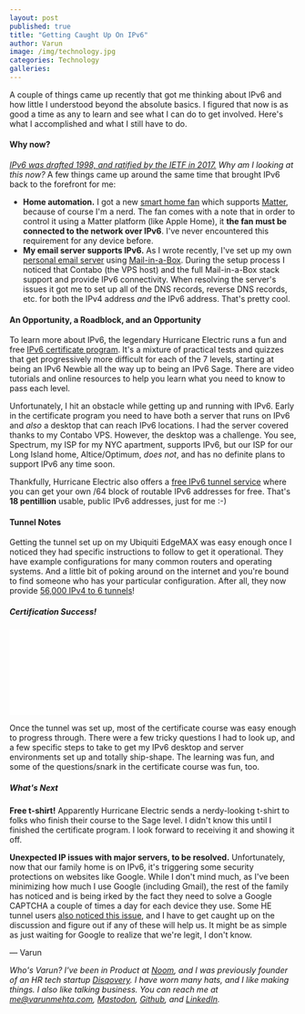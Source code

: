 ```yaml
---
layout: post
published: true
title: "Getting Caught Up On IPv6"
author: Varun
image: /img/technology.jpg
categories: Technology
galleries:
---
```


A couple of things came up recently that got me thinking about IPv6 and how little I understood beyond the absolute basics. I figured that now is as good a time as any to learn and see what I can do to get involved. Here's what I accomplished and what I still have to do.

#### Why now?

_[IPv6 was drafted 1998, and ratified by the IETF in 2017.](https://en.wikipedia.org/wiki/IPv6) Why am I looking at this now?_ A few things came up around the same time that brought IPv6 back to the forefront for me:

* **Home automation.** I got a new [smart home fan](https://us.govee.com/products/goveelife-42-smart-tower-fan-2-max) which supports [Matter](https://en.wikipedia.org/wiki/Matter_(standard)), because of course I'm a nerd. The fan comes with a note that in order to control it using a Matter platform (like Apple Home), it **the fan must be connected to the network over IPv6**. I've never encountered this requirement for any device before.
* **My email server supports IPv6.** As I wrote recently, I've set up my own [personal email server](2024-08-12-serving-my-own-email-and-more.html) using [Mail-in-a-Box](https://mailinabox.email). During the setup process I noticed that Contabo (the VPS host) and the full Mail-in-a-Box stack support and provide IPv6 connectivity. When resolving the server's issues it got me to set up all of the DNS records, reverse DNS records, etc. for both the IPv4 address *and* the IPv6 address. That's pretty cool.

#### An Opportunity, a Roadblock, and an Opportunity

To learn more about IPv6, the legendary Hurricane Electric runs a fun and free [IPv6 certificate program](https://ipv6.he.net/). It's a mixture of practical tests and quizzes that get progressively more difficult for each of the 7 levels, starting at being an IPv6 Newbie all the way up to being an IPv6 Sage. There are video tutorials and online resources to help you learn what you need to know to pass each level.

Unfortunately, I hit an obstacle while getting up and running with IPv6. Early in the certificate program you need to have both a server that runs on IPv6 and _also_ a desktop that can reach IPv6 locations. I had the server covered thanks to my Contabo VPS. However, the desktop was a challenge. You see, Spectrum, my ISP for my NYC apartment, supports IPv6, but our ISP for our Long Island home, Altice/Optimum, _does not_, and has no definite plans to support IPv6 any time soon.

Thankfully, Hurricane Electric also offers a [free IPv6 tunnel service](https://tunnelbroker.net/) where you can get your own /64 block of routable IPv6 addresses for free. That's **18 pentillion** usable, public IPv6 addresses, just for me :-)

#### Tunnel Notes

Getting the tunnel set up on my Ubiquiti EdgeMAX was easy enough once I noticed they had specific instructions to follow to get it operational. They have example configurations for many common routers and operating systems. And a little bit of poking around on the internet and you're bound to find someone who has your particular configuration. After all, they now provide [56,000 IPv4 to 6 tunnels](https://tunnelbroker.net/usage/tunnels_by_country.php)!

##### Certification Success!

![](//ipv6.he.net/certification/create_badge.php?pass_name=varunmehta&amp;badge=2)

Once the tunnel was set up, most of the certificate course was easy enough to progress through. There were a few tricky questions I had to look up, and a few specific steps to take to get my IPv6 desktop and server environments set up and totally ship-shape. The learning was fun, and some of the questions/snark in the certificate course was fun, too.

##### What's Next

**Free t-shirt!** Apparently Hurricane Electric sends a nerdy-looking t-shirt to folks who finish their course to the Sage level. I didn't know this until I finished the certificate program. I look forward to receiving it and showing it off.

**Unexpected IP issues with major servers, to be resolved.** Unfortunately, now that our family home is on IPv6, it's triggering some security protections on websites like Google. While I don't mind much, as I've been minimizing how much I use Google (including Gmail), the rest of the family has noticed and is being irked by the fact they need to solve a Google CAPTCHA a couple of times a day for each device they use. Some HE tunnel users [also noticed this issue](https://forums.he.net/index.php?topic=4253.0), and I have to get caught up on the discussion and figure out if any of these will help us. It might be as simple as just waiting for Google to realize that we're legit, I don't know.

&mdash;&nbsp;Varun

_Who's Varun? I've been in Product at [Noom](https://noom.com), and I was previously founder of an HR tech startup [Disqovery](http://disqovery.com). I have worn many hats, and I like making things. I also like talking business. You can reach me at [me@varunmehta.com](mailto:me@varunmehta.com), [Mastodon](https://fosstodon.org/@smartperson), [Github](https://github.com/smartperson), and [LinkedIn](https://linkedin.com/in/varunkmehta)._
